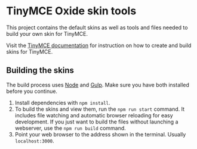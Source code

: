 # TinyMCE Oxide skin tools
This project contains the default skins as well as tools and files needed to build your own skin for TinyMCE.

Visit the [TinyMCE documentation](https://www.tiny.cloud/docs/advanced/creating-a-skin/) for instruction on how to create and build skins for TinyMCE.

## Building the skins
The build process uses [Node](http://nodejs.org/) and [Gulp](http://gulpjs.com/). Make sure you have both installed before you continue.

1. Install dependencies with `npm install`.
2. To build the skins and view them, run the `npm run start` command. It includes file watching and automatic browser reloading for easy development. If you just want to build the files without launching a webserver, use the `npm run build` command.
3. Point your web browser to the address shown in the terminal. Usually `localhost:3000`.
